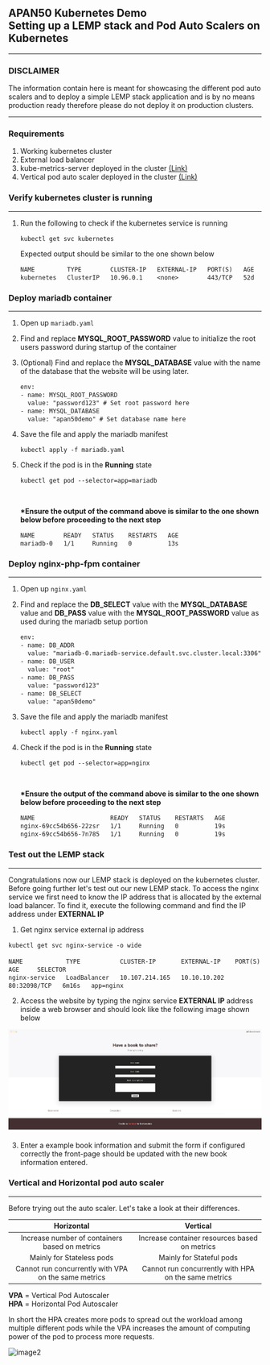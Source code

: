 ## APAN50 Kubernetes Demo <br> Setting up a LEMP stack and Pod Auto Scalers on Kubernetes
---

### DISCLAIMER
The information contain here is meant for showcasing the different pod auto scalers and to deploy a simple LEMP stack application
and is by no means production ready therefore please do not deploy it on production clusters.

---

### Requirements

1. Working kubernetes cluster
2. External load balancer
3. kube-metrics-server deployed in the cluster [(Link)](https://github.com/kubernetes-sigs/metrics-server)
4. Vertical pod auto scaler deployed in the cluster [(Link)](https://github.com/kubernetes/autoscaler/tree/master/vertical-pod-autoscaler)


### Verify kubernetes cluster is running
---

1. Run the following to check if the kubernetes service is running

    ```
    kubectl get svc kubernetes
    ```
    
    Expected output should be similar to the one shown below
    
    ```
    NAME         TYPE        CLUSTER-IP   EXTERNAL-IP   PORT(S)   AGE
    kubernetes   ClusterIP   10.96.0.1    <none>        443/TCP   52d
    ```

  
### Deploy mariadb container
---

1. Open up ``` mariadb.yaml ```
2. Find and replace __MYSQL_ROOT_PASSWORD__ value to initialize the root users password during startup of the container
3. (Optional) Find and replace the __MYSQL_DATABASE__ value with the name of the database that the website will be using later.

    ```
    env:
    - name: MYSQL_ROOT_PASSWORD
      value: "password123" # Set root password here
    - name: MYSQL_DATABASE
      value: "apan50demo" # Set database name here
    ```

4. Save the file and apply the mariadb manifest

    ```
    kubectl apply -f mariadb.yaml
    ```

 
5. Check if the pod is in the __Running__ state

    ```
    kubectl get pod --selector=app=mariadb
    ```    
   <br>
   
    __*Ensure the output of the command above is similar to the one shown below before proceeding to the next step__
    
    ```
    NAME        READY   STATUS    RESTARTS   AGE
    mariadb-0   1/1     Running   0          13s
    ```       
    
 
### Deploy nginx-php-fpm container
---

1. Open up ``` nginx.yaml ```
2. Find and replace the __DB_SELECT__ value with the __MYSQL_DATABASE__ value and __DB_PASS__ value with the __MYSQL_ROOT_PASSWORD__ value as used during the mariadb setup portion

    ```
    env:
    - name: DB_ADDR
      value: "mariadb-0.mariadb-service.default.svc.cluster.local:3306"
    - name: DB_USER
      value: "root"
    - name: DB_PASS
      value: "password123"
    - name: DB_SELECT
      value: "apan50demo"
    ```
3. Save the file and apply the mariadb manifest

    ```
    kubectl apply -f nginx.yaml
    ```

 
4. Check if the pod is in the __Running__ state

    ```
    kubectl get pod --selector=app=nginx
    ```    
   <br>
   
    __*Ensure the output of the command above is similar to the one shown below before proceeding to the next step__
    
    ```
    NAME                     READY   STATUS    RESTARTS   AGE
    nginx-69cc54b656-22zsr   1/1     Running   0          19s
    nginx-69cc54b656-7n785   1/1     Running   0          19s
    ```         
 
 
 ### Test out the LEMP stack
 ---

 Congratulations now our LEMP stack is deployed on the kubernetes cluster. Before going further let's test out our new LEMP stack.
 To access the nginx service we first need to know the IP address that is allocated by the external load balancer. To find it, 
 execute the following command and find the IP address under __EXTERNAL IP__
 
 
 1. Get nginx service external ip address
 
   ``` 
   kubectl get svc nginx-service -o wide
   
   NAME            TYPE           CLUSTER-IP       EXTERNAL-IP    PORT(S)        AGE     SELECTOR
   nginx-service   LoadBalancer   10.107.214.165   10.10.10.202   80:32098/TCP   6m16s   app=nginx

   ```
  
  2. Access the website by typing the nginx service __EXTERNAL IP__ address inside a web browser and should look like the following image shown below
  
![image1](https://github.com/alexnjh/apan50-kube-demo/blob/master/images/image1.jpg "Book information webpage")
  
  
  3. Enter a example book information and submit the form if configured correctly the front-page should be updated with the new book information entered. 
 
 ### Vertical and Horizontal pod auto scaler
 ---

 Before trying out the auto scaler. Let's take a look at their differences.
 
 
| Horizontal        | Vertical           |
| :------------: |:-------------:|
| Increase number of containers based on metrics | Increase container resources based on metrics |
| Mainly for Stateless pods | Mainly for Stateful pods |
| Cannot run concurrently with VPA on the same metrics | Cannot run concurrently with HPA on the same metrics|

__VPA__ = Vertical Pod Autoscaler <br>
__HPA__ = Horizontal Pod Autoscaler

In short the HPA creates more pods to spread out the workload among multiple different pods while the VPA increases the amount of computing power of the pod to process more requests. 
 
![image2]( https://www.redswitches.com/hs-fs/hubfs/scaling-image.jpg?width=790&name=scaling-image.jpg")
 
 
 
 
